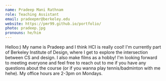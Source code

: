 ```yaml
---
name: Pradeep Mani Rathnam
role: Teaching Assistant
email: pradeepmr@berkeley.edu
website: https://pmr99.github.io/portfolio/
photo: pradeep.jpg
pronouns: he/him
---
```


Helloo:) My name is Pradeep and I think HCI is really cool! I'm currently part of Berkeley Institute of Design, where I get to explore the intersection between CS and design. I also make films as a hobby! I'm looking forward to meeting everyone and feel free to reach out to me if you have any questions about the course (or if you wanna play tennis/badminton with me hehe). My office hours are 2-3pm on Mondays.
